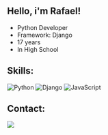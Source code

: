 ## Hello, i'm Rafael!
- Python Developer
- Framework: Django
- 17 years
- In High School

## Skills:
![Python](https://img.shields.io/badge/python-3670A0?style=for-the-badge&logo=python&logoColor=ffdd54)
![Django](https://img.shields.io/badge/django-%23092E20.svg?style=for-the-badge&logo=django&logoColor=white)
![JavaScript](https://img.shields.io/badge/javascript-%23323330.svg?style=for-the-badge&logo=javascript&logoColor=%23F7DF1E)

## Contact:
<a href="https://www.linkedin.com/in/rafael-bl/" target="_blank"><img src="https://img.shields.io/badge/linkedin-%230077B5.svg?style=for-the-badge&logo=linkedin&logoColor=white"></img></a>
<!--## Learning:
![Java](https://img.shields.io/badge/java-%23ED8B00.svg?style=for-the-badge&logo=openjdk&logoColor=white) -->

<!--
**rafaelblt/rafaelblt** is a ✨ _special_ ✨ repository because its `README.md` (this file) appears on your GitHub profile.

Here are some ideas to get you started:

- 🔭 I’m currently working on ...
- 🌱 I’m currently learning ...
- 👯 I’m looking to collaborate on ...
- 🤔 I’m looking for help with ...
- 💬 Ask me about ...
- 📫 How to reach me: ...
- 😄 Pronouns: ...
- ⚡ Fun fact: ...
-->
